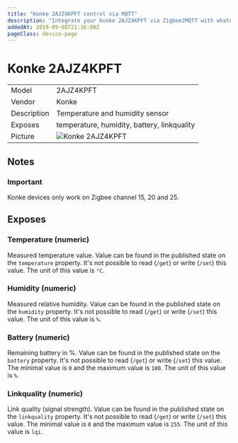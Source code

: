 ```yaml
---
title: "Konke 2AJZ4KPFT control via MQTT"
description: "Integrate your Konke 2AJZ4KPFT via Zigbee2MQTT with whatever smart home infrastructure you are using without the vendors bridge or gateway."
addedAt: 2019-09-08T21:16:00Z
pageClass: device-page
---
```


<!-- !!!! -->
<!-- ATTENTION: This file is auto-generated through docgen! -->
<!-- You can only edit the "Notes"-Section between the two comment lines "Notes BEGIN" and "Notes END". -->
<!-- Do not use h1 or h2 heading within "## Notes"-Section. -->
<!-- !!!! -->

# Konke 2AJZ4KPFT

|     |     |
|-----|-----|
| Model | 2AJZ4KPFT  |
| Vendor  | Konke  |
| Description | Temperature and humidity sensor |
| Exposes | temperature, humidity, battery, linkquality |
| Picture | ![Konke 2AJZ4KPFT](https://www.zigbee2mqtt.io/images/devices/2AJZ4KPFT.jpg) |


<!-- Notes BEGIN: You can edit here. Add "## Notes" headline if not already present. -->
## Notes

### Important
Konke devices only work on Zigbee channel 15, 20 and 25.

<!-- Notes END: Do not edit below this line -->


## Exposes

### Temperature (numeric)
Measured temperature value.
Value can be found in the published state on the `temperature` property.
It's not possible to read (`/get`) or write (`/set`) this value.
The unit of this value is `°C`.

### Humidity (numeric)
Measured relative humidity.
Value can be found in the published state on the `humidity` property.
It's not possible to read (`/get`) or write (`/set`) this value.
The unit of this value is `%`.

### Battery (numeric)
Remaining battery in %.
Value can be found in the published state on the `battery` property.
It's not possible to read (`/get`) or write (`/set`) this value.
The minimal value is `0` and the maximum value is `100`.
The unit of this value is `%`.

### Linkquality (numeric)
Link quality (signal strength).
Value can be found in the published state on the `linkquality` property.
It's not possible to read (`/get`) or write (`/set`) this value.
The minimal value is `0` and the maximum value is `255`.
The unit of this value is `lqi`.

